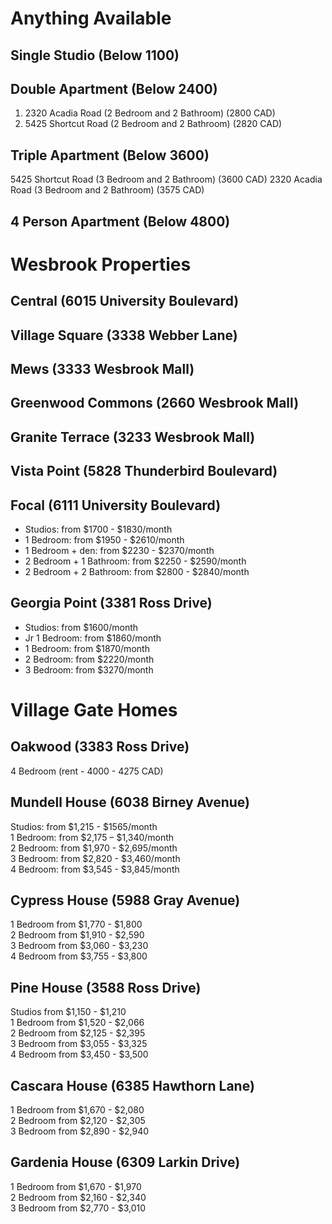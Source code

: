 # Anything Available


## Single Studio (Below 1100)



## Double Apartment (Below 2400)

1. 2320 Acadia Road (2 Bedroom and 2 Bathroom) (2800 CAD)
2. 5425 Shortcut Road (2 Bedroom and 2 Bathroom) (2820 CAD)


## Triple Apartment (Below 3600)
5425 Shortcut Road (3 Bedroom and 2 Bathroom) (3600 CAD)
2320 Acadia Road (3 Bedroom and 2 Bathroom) (3575 CAD)


## 4 Person Apartment (Below 4800)



# Wesbrook Properties
## Central (6015 University Boulevard)
## Village Square (3338 Webber Lane)
## Mews (3333 Wesbrook Mall)
## Greenwood Commons (2660 Wesbrook Mall)
## Granite Terrace (3233 Wesbrook Mall)
## Vista Point (5828 Thunderbird Boulevard)
## Focal (6111 University Boulevard) 
-   Studios: from $1700 - $1830/month
-   1 Bedroom: from $1950 - $2610/month
-   1 Bedroom + den: from $2230 - $2370/month
-   2 Bedroom + 1 Bathroom: from $2250 - $2590/month
-   2 Bedroom + 2 Bathroom: from $2800 - $2840/month
## Georgia Point (3381 Ross Drive)
-   Studios: from $1600/month
-   Jr 1 Bedroom: from $1860/month
-   1 Bedroom: from $1870/month
-   2 Bedroom: from $2220/month
-   3 Bedroom: from $3270/month

# Village Gate Homes
## Oakwood (3383 Ross Drive)
4 Bedroom (rent - 4000 - 4275 CAD)
## Mundell House (6038 Birney Avenue)
Studios: from $1,215 - $1565/month  
1 Bedroom: from $2,175 – $1,340/month  
2 Bedroom: from $1,970 - $2,695/month  
3 Bedroom: from $2,820 - $3,460/month  
4 Bedroom: from $3,545 - $3,845/month

## Cypress House (5988 Gray Avenue)
1 Bedroom from $1,770 - $1,800  
2 Bedroom from $1,910 - $2,590  
3 Bedroom from $3,060 - $3,230  
4 Bedroom from $3,755 - $3,800

## Pine House (3588 Ross Drive)
Studios from $1,150 - $1,210  
1 Bedroom from $1,520 - $2,066  
2 Bedroom from $2,125 - $2,395  
3 Bedroom from $3,055 - $3,325  
4 Bedroom from $3,450 - $3,500
## Cascara House (6385 Hawthorn Lane)
1 Bedroom from $1,670 - $2,080  
2 Bedroom from $2,120 - $2,305  
3 Bedroom from $2,890 - $2,940
## Gardenia House (6309 Larkin Drive)
1 Bedroom from $1,670 - $1,970  
2 Bedroom from $2,160 - $2,340  
3 Bedroom from $2,770 - $3,010